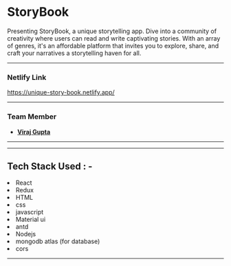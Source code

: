 # StoryBook

Presenting StoryBook, a unique storytelling app. Dive into a community of creativity where users can read and write captivating stories. With an array of genres, it's an affordable platform that invites you to explore, share, and craft your narratives a storytelling haven for all.

---

### Netlify Link

https://unique-story-book.netlify.app/

---

### Team Member

- **[Viraj Gupta](https://github.com/rkvirajgupta/)**

---

---

## Tech Stack Used : -

<li>React</li>
<li>Redux</li>
<li>HTML</li>
<li>css</li>
<li>javascript</li>  
<li>Material ui</li>
<li>antd</li>
<li>Nodejs</li>
<li>mongodb atlas (for database)</li>
<li>cors</li>

---